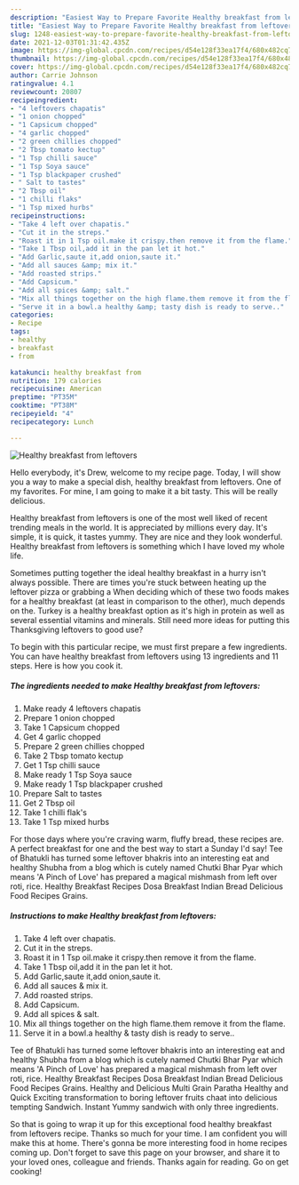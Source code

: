 ```yaml
---
description: "Easiest Way to Prepare Favorite Healthy breakfast from leftovers"
title: "Easiest Way to Prepare Favorite Healthy breakfast from leftovers"
slug: 1248-easiest-way-to-prepare-favorite-healthy-breakfast-from-leftovers
date: 2021-12-03T01:31:42.435Z
image: https://img-global.cpcdn.com/recipes/d54e128f33ea17f4/680x482cq70/healthy-breakfast-from-leftovers-recipe-main-photo.jpg
thumbnail: https://img-global.cpcdn.com/recipes/d54e128f33ea17f4/680x482cq70/healthy-breakfast-from-leftovers-recipe-main-photo.jpg
cover: https://img-global.cpcdn.com/recipes/d54e128f33ea17f4/680x482cq70/healthy-breakfast-from-leftovers-recipe-main-photo.jpg
author: Carrie Johnson
ratingvalue: 4.1
reviewcount: 20807
recipeingredient:
- "4 leftovers chapatis"
- "1 onion chopped"
- "1 Capsicum chopped"
- "4 garlic chopped"
- "2 green chillies chopped"
- "2 Tbsp tomato kectup"
- "1 Tsp chilli sauce"
- "1 Tsp Soya sauce"
- "1 Tsp blackpaper crushed"
- " Salt to tastes"
- "2 Tbsp oil"
- "1 chilli flaks"
- "1 Tsp mixed hurbs"
recipeinstructions:
- "Take 4 left over chapatis."
- "Cut it in the streps."
- "Roast it in 1 Tsp oil.make it crispy.then remove it from the flame."
- "Take 1 Tbsp oil,add it in the pan let it hot."
- "Add Garlic,saute it,add onion,saute it."
- "Add all sauces &amp; mix it."
- "Add roasted strips."
- "Add Capsicum."
- "Add all spices &amp; salt."
- "Mix all things together on the high flame.them remove it from the flame."
- "Serve it in a bowl.a healthy &amp; tasty dish is ready to serve.."
categories:
- Recipe
tags:
- healthy
- breakfast
- from

katakunci: healthy breakfast from 
nutrition: 179 calories
recipecuisine: American
preptime: "PT35M"
cooktime: "PT38M"
recipeyield: "4"
recipecategory: Lunch

---
```



![Healthy breakfast from leftovers](https://img-global.cpcdn.com/recipes/d54e128f33ea17f4/680x482cq70/healthy-breakfast-from-leftovers-recipe-main-photo.jpg)

Hello everybody, it's Drew, welcome to my recipe page. Today, I will show you a way to make a special dish, healthy breakfast from leftovers. One of my favorites. For mine, I am going to make it a bit tasty. This will be really delicious.

Healthy breakfast from leftovers is one of the most well liked of recent trending meals in the world. It is appreciated by millions every day. It's simple, it is quick, it tastes yummy. They are nice and they look wonderful. Healthy breakfast from leftovers is something which I have loved my whole life.

Sometimes putting together the ideal healthy breakfast in a hurry isn&#39;t always possible. There are times you&#39;re stuck between heating up the leftover pizza or grabbing a When deciding which of these two foods makes for a healthy breakfast (at least in comparison to the other), much depends on the. Turkey is a healthy breakfast option as it&#39;s high in protein as well as several essential vitamins and minerals. Still need more ideas for putting this Thanksgiving leftovers to good use?


To begin with this particular recipe, we must first prepare a few ingredients. You can have healthy breakfast from leftovers using 13 ingredients and 11 steps. Here is how you cook it.

<!--inarticleads1-->

##### The ingredients needed to make Healthy breakfast from leftovers:

1. Make ready 4 leftovers chapatis
1. Prepare 1 onion chopped
1. Take 1 Capsicum chopped
1. Get 4 garlic chopped
1. Prepare 2 green chillies chopped
1. Take 2 Tbsp tomato kectup
1. Get 1 Tsp chilli sauce
1. Make ready 1 Tsp Soya sauce
1. Make ready 1 Tsp blackpaper crushed
1. Prepare  Salt to tastes
1. Get 2 Tbsp oil
1. Take 1 chilli flak&#39;s
1. Take 1 Tsp mixed hurbs


For those days where you&#39;re craving warm, fluffy bread, these recipes are. A perfect breakfast for one and the best way to start a Sunday I&#39;d say! Tee of Bhatukli has turned some leftover bhakris into an interesting eat and healthy Shubha from a blog which is cutely named Chutki Bhar Pyar which means &#39;A Pinch of Love&#39; has prepared a magical mishmash from left over roti, rice. Healthy Breakfast Recipes Dosa Breakfast Indian Bread Delicious Food Recipes Grains. 

<!--inarticleads2-->

##### Instructions to make Healthy breakfast from leftovers:

1. Take 4 left over chapatis.
1. Cut it in the streps.
1. Roast it in 1 Tsp oil.make it crispy.then remove it from the flame.
1. Take 1 Tbsp oil,add it in the pan let it hot.
1. Add Garlic,saute it,add onion,saute it.
1. Add all sauces &amp; mix it.
1. Add roasted strips.
1. Add Capsicum.
1. Add all spices &amp; salt.
1. Mix all things together on the high flame.them remove it from the flame.
1. Serve it in a bowl.a healthy &amp; tasty dish is ready to serve..


Tee of Bhatukli has turned some leftover bhakris into an interesting eat and healthy Shubha from a blog which is cutely named Chutki Bhar Pyar which means &#39;A Pinch of Love&#39; has prepared a magical mishmash from left over roti, rice. Healthy Breakfast Recipes Dosa Breakfast Indian Bread Delicious Food Recipes Grains. Healthy and Delicious Multi Grain Paratha Healthy and Quick Exciting transformation to boring leftover fruits chaat into delicious tempting Sandwich. Instant Yummy sandwich with only three ingredients. 

So that is going to wrap it up for this exceptional food healthy breakfast from leftovers recipe. Thanks so much for your time. I am confident you will make this at home. There's gonna be more interesting food in home recipes coming up. Don't forget to save this page on your browser, and share it to your loved ones, colleague and friends. Thanks again for reading. Go on get cooking!
